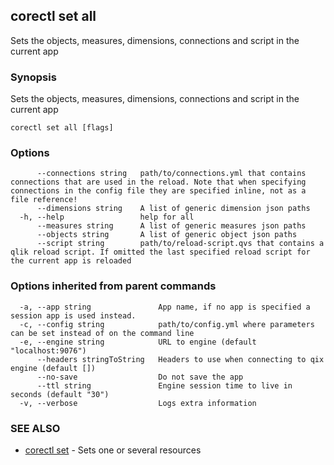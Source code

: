 ## corectl set all

Sets the objects, measures, dimensions, connections and script in the current app

### Synopsis

Sets the objects, measures, dimensions, connections and script in the current app

```
corectl set all [flags]
```

### Options

```
      --connections string   path/to/connections.yml that contains connections that are used in the reload. Note that when specifying connections in the config file they are specified inline, not as a file reference!
      --dimensions string    A list of generic dimension json paths
  -h, --help                 help for all
      --measures string      A list of generic measures json paths
      --objects string       A list of generic object json paths
      --script string        path/to/reload-script.qvs that contains a qlik reload script. If omitted the last specified reload script for the current app is reloaded
```

### Options inherited from parent commands

```
  -a, --app string               App name, if no app is specified a session app is used instead.
  -c, --config string            path/to/config.yml where parameters can be set instead of on the command line
  -e, --engine string            URL to engine (default "localhost:9076")
      --headers stringToString   Headers to use when connecting to qix engine (default [])
      --no-save                  Do not save the app
      --ttl string               Engine session time to live in seconds (default "30")
  -v, --verbose                  Logs extra information
```

### SEE ALSO

* [corectl set](corectl_set.md)	 - Sets one or several resources

